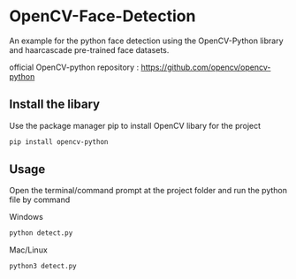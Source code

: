 # OpenCV-Face-Detection
An example for the python face detection using the OpenCV-Python library and haarcascade pre-trained face datasets.

official OpenCV-python repository : https://github.com/opencv/opencv-python

## Install the libary

Use the package manager pip to install OpenCV libary for the project

```bash
pip install opencv-python
```

## Usage

Open the terminal/command prompt at the project folder and run the python file by command

Windows
```bash
python detect.py
```

Mac/Linux
```bash
python3 detect.py
```

